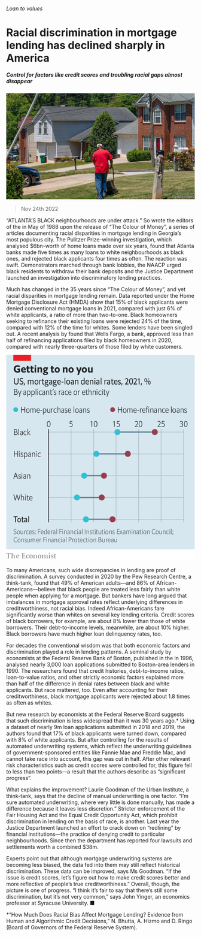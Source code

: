 ###### Loan to values

# Racial discrimination in mortgage lending has declined sharply in America 

##### Control for factors like credit scores and troubling racial gaps almost disappear 

![image](images/20221126_USP505.jpg) 

> Nov 24th 2022 

“ATLANTA’S BLACK neighbourhoods are under attack.” So wrote the editors of the  in May of 1988 upon the release of “The Colour of Money”, a series of articles documenting racial disparities in mortgage lending in Georgia’s most populous city. The Pulitzer Prize-winning investigation, which analysed $6bn-worth of home loans made over six years, found that Atlanta banks made five times as many loans to white neighbourhoods as black ones, and rejected black applicants four times as often. The reaction was swift. Demonstrators marched through bank lobbies, the NAACP urged black residents to withdraw their bank deposits and the Justice Department launched an investigation into discriminatory lending practices. 

Much has changed in the 35 years since “The Colour of Money”, and yet racial disparities in mortgage lending remain. Data reported under the Home Mortgage Disclosure Act (HMDA) show that 15% of black applicants were denied conventional mortgage loans in 2021, compared with just 6% of white applicants, a ratio of more than two-to-one. Black homeowners seeking to refinance their existing loans were rejected 24% of the time, compared with 12% of the time for whites. Some lenders have been singled out. A recent analysis by  found that Wells Fargo, a bank, approved less than half of refinancing applications filed by black homeowners in 2020, compared with nearly three-quarters of those filed by white customers. 

![image](images/20221126_USC590.png) 


To many Americans, such wide discrepancies in lending are proof of discrimination. A survey conducted in 2020 by the Pew Research Centre, a think-tank, found that 49% of American adults—and 86% of African-Americans—believe that black people are treated less fairly than white people when applying for a mortgage. But bankers have long argued that imbalances in mortgage approval rates reflect underlying differences in creditworthiness, not racial bias. Indeed African-Americans fare significantly worse than whites on several key lending criteria. Credit scores of black borrowers, for example, are about 8% lower than those of white borrowers. Their debt-to-income levels, meanwhile, are about 10% higher. Black borrowers have much higher loan delinquency rates, too. 

For decades the conventional wisdom was that both economic factors and discrimination played a role in lending patterns. A seminal study by economists at the Federal Reserve Bank of Boston, published in the  in 1996, analysed nearly 3,000 loan applications submitted to Boston-area lenders in 1990. The researchers found that credit histories, debt-to-income ratios, loan-to-value ratios, and other strictly economic factors explained more than half of the difference in denial rates between black and white applicants. But race mattered, too. Even after accounting for their creditworthiness, black mortgage applicants were rejected about 1.8 times as often as whites. 

But new research by economists at the Federal Reserve Board suggests that such discrimination is less widespread than it was 30 years ago.* Using a dataset of nearly 9m loan applications submitted in 2018 and 2019, the authors found that 17% of black applicants were turned down, compared with 8% of white applicants. But after controlling for the results of automated underwriting systems, which reflect the underwriting guidelines of government-sponsored entities like Fannie Mae and Freddie Mac, and cannot take race into account, this gap was cut in half. After other relevant risk characteristics such as credit scores were controlled for, this figure fell to less than two points—a result that the authors describe as “significant progress”. 

What explains the improvement? Laurie Goodman of the Urban Institute, a think-tank, says that the decline of manual underwriting is one factor. “I’m sure automated underwriting, where very little is done manually, has made a difference because it leaves less discretion.” Stricter enforcement of the Fair Housing Act and the Equal Credit Opportunity Act, which prohibit discrimination in lending on the basis of race, is another. Last year the Justice Department launched an effort to crack down on “redlining” by financial institutions—the practice of denying credit to particular neighbourhoods. Since then the department has reported four lawsuits and settlements worth a combined $38m. 

Experts point out that although mortgage underwriting systems are becoming less biased, the data fed into them may still reflect historical discrimination. These data can be improved, says Ms Goodman. “If the issue is credit scores, let’s figure out how to make credit scores better and more reflective of people’s true creditworthiness.” Overall, though, the picture is one of progress. “I think it’s fair to say that there’s still some discrimination, but it’s not very common,” says John Yinger, an economics professor at Syracuse University. ■


*“How Much Does Racial Bias Affect Mortgage Lending? Evidence from Human and Algorithmic Credit Decisions,” N. Bhutta, A. Hizmo and D. Ringo (Board of Governors of the Federal Reserve System).

